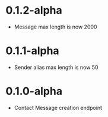 # 0.1.2-alpha

- Message max length is now 2000

# 0.1.1-alpha

- Sender alias max length is now 50

# 0.1.0-alpha
- Contact Message creation endpoint
